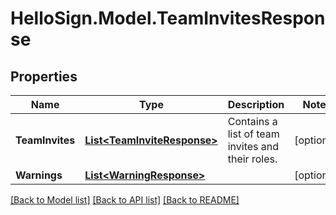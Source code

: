 # HelloSign.Model.TeamInvitesResponse

## Properties

Name | Type | Description | Notes
------------ | ------------- | ------------- | -------------
**TeamInvites** | [**List&lt;TeamInviteResponse&gt;**](TeamInviteResponse.md) |  Contains a list of team invites and their roles.  | [optional] 
**Warnings** | [**List&lt;WarningResponse&gt;**](WarningResponse.md) |    | [optional] 

[[Back to Model list]](../README.md#documentation-for-models) [[Back to API list]](../README.md#documentation-for-api-endpoints) [[Back to README]](../README.md)

